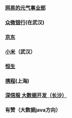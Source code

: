### [网易的元气事业部](https://campus.163.com/app/personal/apply)

### [众微银行](https://job.webank.com/campus_apply/webankhr/69#/candidateHome/applications)(在武汉)

### [京东](http://campus.jd.com/#/)

### [小米](https://app.mokahr.com/campus_apply/xiaomi/286#/)（武汉）

### [恒生](https://hundsun.zhiye.com/Portal/Apply/Index)

### [携程](https://app.mokahr.com/recommendation-apply/trip/38951?sharePageId=723331&recommendCode=AH6YQ&codeType=1#/job/bc633483-0181-4df9-bea9-74bbecb84259/select)(上海)

### [深信服 大数据开发（长沙）](https://app.mokahr.com/campus_apply/sangfor/27944#/candidateHome/applications)

### 有赞（大数据java方向）

